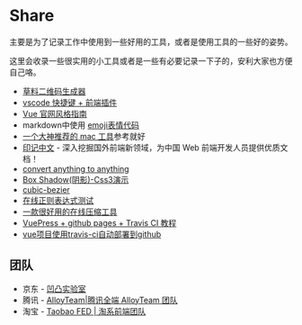 # Share
主要是为了记录工作中使用到一些好用的工具，或者是使用工具的一些好的姿势。

这里会收录一些很实用的小工具或者是一些有必要记录一下子的，安利大家也方便自己咯。
- [草料二维码生成器](http://cli.im/)
- [vscode 快捷键 + 前端插件](https://zhuanlan.zhihu.com/p/62913725)
- [Vue 官网风格指南](https://cn.vuejs.org/v2/style-guide/)
- markdown中使用 [emoji表情代码](https://www.webfx.com/tools/emoji-cheat-sheet/)
- [一个大神推荐的 mac 工具](https://sourabhbajaj.com/mac-setup/)参考就好
- [印记中文](https://docschina.org/) - 深入挖掘国外前端新领域，为中国 Web 前端开发人员提供优质文档！
- [convert anything to anything](https://cloudconvert.com/)
- [Box Shadow(阴影)-Css3演示](https://www.html.cn/tool/css3Preview/Box-Shadow.html)
- [cubic-bezier](https://cubic-bezier.com/)
- [在线正则表达式测试](http://tool.oschina.net/regex/#)
- [一款很好用的在线压缩工具](https://tinypng.com/)
- [VuePress + github pages + Travis CI 教程](https://www.jianshu.com/p/a7435b8bc8bc)
- [vue项目使用travis-ci自动部署到github](https://blog.csdn.net/qq_31126175/article/details/89353665)
## 团队
- 京东 - [凹凸实验室](https://news.aotu.io/)
- 腾讯 - [AlloyTeam|腾讯全端 AlloyTeam 团队](http://www.alloyteam.com/)
- 淘宝 - [Taobao FED | 淘系前端团队](https://fed.taobao.org/)
